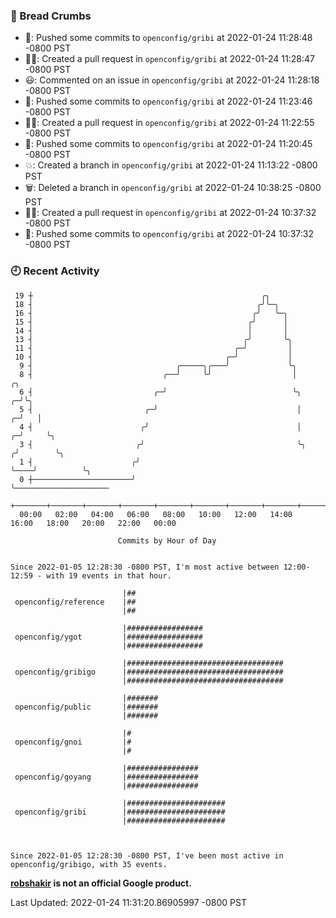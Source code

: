 ### 🍞 Bread Crumbs

 * 🚢: Pushed some commits to `openconfig/gribi` at 2022-01-24 11:28:48 -0800 PST
 * ✍🏼: Created a pull request in `openconfig/gribi` at 2022-01-24 11:28:47 -0800 PST
 * 😃: Commented on an issue in `openconfig/gribi` at 2022-01-24 11:28:18 -0800 PST
 * 🚢: Pushed some commits to `openconfig/gribi` at 2022-01-24 11:23:46 -0800 PST
 * ✍🏼: Created a pull request in `openconfig/gribi` at 2022-01-24 11:22:55 -0800 PST
 * 🚢: Pushed some commits to `openconfig/gribi` at 2022-01-24 11:20:45 -0800 PST
 * 💥: Created a branch in `openconfig/gribi` at 2022-01-24 11:13:22 -0800 PST
 * 🗑: Deleted a branch in `openconfig/gribi` at 2022-01-24 10:38:25 -0800 PST
 * ✍🏼: Created a pull request in `openconfig/gribi` at 2022-01-24 10:37:32 -0800 PST
 * 🚢: Pushed some commits to `openconfig/gribi` at 2022-01-24 10:37:32 -0800 PST

### 🕘 Recent Activity
```
 19 ┼                                                   ╭╮
 18 ┤                                                  ╭╯╰─╮
 16 ┤                                                 ╭╯   ╰─╮
 15 ┤                                                ╭╯      │
 14 ┤                                                │       │
 13 ┤                                               ╭╯       ╰╮
 11 ┤                                             ╭─╯         │
 10 ┤                                           ╭─╯           │
  9 ┤                                ╭─────╮╭───╯             ╰╮
  8 ┤                             ╭──╯     ╰╯                  │             ╭╮
  6 ┤                           ╭─╯                            ╰╮          ╭─╯╰╮
  5 ┤                         ╭─╯                               │        ╭─╯   │
  4 ┤                        ╭╯                                 │      ╭─╯     ╰╮
  3 ┤                       ╭╯                                  ╰╮    ╭╯        ╰╮
  1 ┤                      ╭╯                                    ╰────╯          ╰╮
  0 ┼──────────────────────╯                                                      ╰─────────────────────
    +───────+───────+───────+───────+───────+───────+───────+───────+───────+───────+───────+───────+────
  00:00   02:00   04:00   06:00   08:00   10:00   12:00   14:00   16:00   18:00   20:00   22:00   00:00   

						Commits by Hour of Day


Since 2022-01-05 12:28:30 -0800 PST, I'm most active between 12:00-12:59 - with 19 events in that hour.

```



```
                         |##
 openconfig/reference    |##
                         |##

                         |#################
 openconfig/ygot         |#################
                         |#################

                         |###################################
 openconfig/gribigo      |###################################
                         |###################################

                         |#######
 openconfig/public       |#######
                         |#######

                         |#
 openconfig/gnoi         |#
                         |#

                         |################
 openconfig/goyang       |################
                         |################

                         |######################
 openconfig/gribi        |######################
                         |######################



Since 2022-01-05 12:28:30 -0800 PST, I've been most active in openconfig/gribigo, with 35 events.

```
**[robshakir](mailto:robjs@google.com) is not an official Google product.**  


Last Updated: 2022-01-24 11:31:20.86905997 -0800 PST
